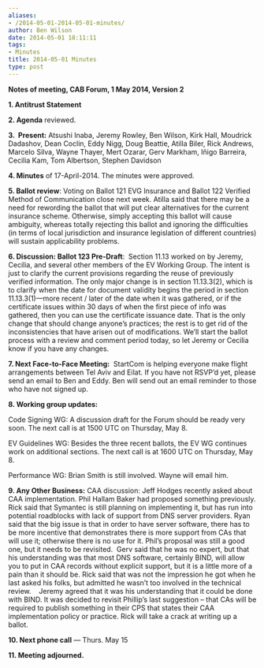 ```yaml
---
aliases:
- /2014-05-01-2014-05-01-minutes/
author: Ben Wilson
date: 2014-05-01 18:11:11
tags:
- Minutes
title: 2014-05-01 Minutes
type: post
---
```


**Notes of meeting, CAB Forum, 1 May 2014, Version 2**

**1. Antitrust Statement**

**2. Agenda** reviewed.

**3.  Present:** Atsushi Inaba, Jeremy Rowley, Ben Wilson, Kirk Hall, Moudrick Dadashov, Dean Coclin, Eddy Nigg, Doug Beattie, Atilla Biler, Rick Andrews, Marcelo Silva, Wayne Thayer, Mert Ozarar, Gerv Markham, Iñigo Barreira, Cecilia Kam, Tom Albertson, Stephen Davidson

**4. Minutes** of 17-April-2014. The minutes were approved.

**5. Ballot review**: Voting on Ballot 121 EVG Insurance and Ballot 122 Verified Method of Communication close next week. Atilla said that there may be a need for rewording the ballot that will put clear alternatives for the current insurance scheme. Otherwise, simply accepting this ballot will cause ambiguity, whereas totally rejecting this ballot and ignoring the difficulties (in terms of local jurisdiction and insurance legislation of different countries) will sustain applicability problems.

**6. Discussion: Ballot 123 Pre-Draft**:  Section 11.13 worked on by Jeremy, Cecilia, and several other members of the EV Working Group. The intent is just to clarify the current provisions regarding the reuse of previously verified information. The only major change is in section 11.13.3(2), which is to clarify when the date for document validity begins the period in section 11.13.3(1)—more recent / later of the date when it was gathered, or if the certificate issues within 30 days of when the first piece of info was gathered, then you can use the certificate issuance date. That is the only change that should change anyone’s practices; the rest is to get rid of the inconsistencies that have arisen out of modifications. We’ll start the ballot process with a review and comment period today, so let Jeremy or Cecilia know if you have any changes.

**7. Next Face-to-Face Meeting:**  StartCom is helping everyone make flight arrangements between Tel Aviv and Eilat. If you have not RSVP’d yet, please send an email to Ben and Eddy. Ben will send out an email reminder to those who have not signed up.

**8. Working group updates:**

Code Signing WG: A discussion draft for the Forum should be ready very soon. The next call is at 1500 UTC on Thursday, May 8.

EV Guidelines WG: Besides the three recent ballots, the EV WG continues work on additional sections. The next call is at 1600 UTC on Thursday, May 8.

Performance WG: Brian Smith is still involved. Wayne will email him.

**9. Any Other Business:** CAA discussion: Jeff Hodges recently asked about CAA implementation. Phil Hallam Baker had proposed something previously. Rick said that Symantec is still planning on implementing it, but has run into potential roadblocks with lack of support from DNS server providers. Ryan said that the big issue is that in order to have server software, there has to be more incentive that demonstrates there is more support from CAs that will use it; otherwise there is no use for it. Phil’s proposal was still a good one, but it needs to be revisited.  Gerv said that he was no expert, but that his understanding was that most DNS software, certainly BIND, will allow you to put in CAA records without explicit support, but it is a little more of a pain than it should be. Rick said that was not the impression he got when he last asked his folks, but admitted he wasn’t too involved in the technical review.    Jeremy agreed that it was his understanding that it could be done with BIND. It was decided to revisit Phillip’s last suggestion – that CAs will be required to publish something in their CPS that states their CAA implementation policy or practice. Rick will take a crack at writing up a ballot.

**10. Next phone call** — Thurs. May 15

**11. Meeting adjourned.**